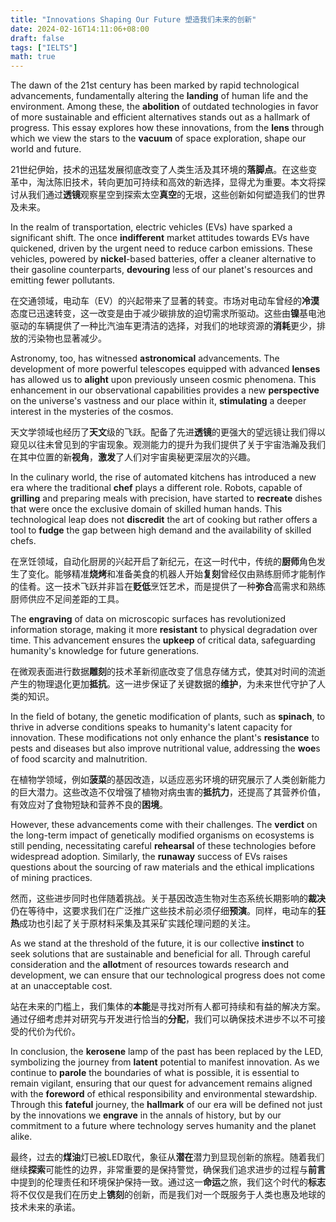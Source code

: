 ```yaml
---
title: "Innovations Shaping Our Future 塑造我们未来的创新"
date: 2024-02-16T14:11:06+08:00
draft: false
tags: ["IELTS"]
math: true
---
```


The dawn of the 21st century has been marked by rapid technological advancements, fundamentally altering the **landing** of human life and the environment. Among these, the **abolition** of outdated technologies in favor of more sustainable and efficient alternatives stands out as a hallmark of progress. This essay explores how these innovations, from the **lens** through which we view the stars to the **vacuum** of space exploration, shape our world and future.

21世纪伊始，技术的迅猛发展彻底改变了人类生活及其环境的**落脚点**。在这些变革中，淘汰陈旧技术，转向更加可持续和高效的新选择，显得尤为重要。本文将探讨从我们通过**透镜**观察星空到探索太空**真空**的无垠，这些创新如何塑造我们的世界及未来。

In the realm of transportation, electric vehicles (EVs) have sparked a significant shift. The once **indifferent** market attitudes towards EVs have quickened, driven by the urgent need to reduce carbon emissions. These vehicles, powered by **nickel**-based batteries, offer a cleaner alternative to their gasoline counterparts, **devouring** less of our planet's resources and emitting fewer pollutants.

在交通领域，电动车（EV）的兴起带来了显著的转变。市场对电动车曾经的**冷漠**态度已迅速转变，这一改变是由于减少碳排放的迫切需求所驱动。这些由**镍**基电池驱动的车辆提供了一种比汽油车更清洁的选择，对我们的地球资源的**消耗**更少，排放的污染物也显著减少。

Astronomy, too, has witnessed **astronomical** advancements. The development of more powerful telescopes equipped with advanced **lenses** has allowed us to **alight** upon previously unseen cosmic phenomena. This enhancement in our observational capabilities provides a new **perspective** on the universe's vastness and our place within it, **stimulating** a deeper interest in the mysteries of the cosmos.

天文学领域也经历了**天文**级的飞跃。配备了先进**透镜**的更强大的望远镜让我们得以窥见以往未曾见到的宇宙现象。观测能力的提升为我们提供了关于宇宙浩瀚及我们在其中位置的新**视角**，**激发**了人们对宇宙奥秘更深层次的兴趣。

In the culinary world, the rise of automated kitchens has introduced a new era where the traditional **chef** plays a different role. Robots, capable of **grilling** and preparing meals with precision, have started to **recreate** dishes that were once the exclusive domain of skilled human hands. This technological leap does not **discredit** the art of cooking but rather offers a tool to **fudge** the gap between high demand and the availability of skilled chefs.

在烹饪领域，自动化厨房的兴起开启了新纪元，在这一时代中，传统的**厨师**角色发生了变化。能够精准**烧烤**和准备美食的机器人开始**复刻**曾经仅由熟练厨师才能制作的佳肴。这一技术飞跃并非旨在**贬低**烹饪艺术，而是提供了一种**弥合**高需求和熟练厨师供应不足间差距的工具。

The **engraving** of data on microscopic surfaces has revolutionized information storage, making it more **resistant** to physical degradation over time. This advancement ensures the **upkeep** of critical data, safeguarding humanity's knowledge for future generations.

在微观表面进行数据**雕刻**的技术革新彻底改变了信息存储方式，使其对时间的流逝产生的物理退化更加**抵抗**。这一进步保证了关键数据的**维护**，为未来世代守护了人类的知识。

In the field of botany, the genetic modification of plants, such as **spinach**, to thrive in adverse conditions speaks to humanity's latent capacity for innovation. These modifications not only enhance the plant's **resistance** to pests and diseases but also improve nutritional value, addressing the **woe**s of food scarcity and malnutrition.

在植物学领域，例如**菠菜**的基因改造，以适应恶劣环境的研究展示了人类创新能力的巨大潜力。这些改造不仅增强了植物对病虫害的**抵抗力**，还提高了其营养价值，有效应对了食物短缺和营养不良的**困境**。

However, these advancements come with their challenges. The **verdict** on the long-term impact of genetically modified organisms on ecosystems is still pending, necessitating careful **rehearsal** of these technologies before widespread adoption. Similarly, the **runaway** success of EVs raises questions about the sourcing of raw materials and the ethical implications of mining practices.

然而，这些进步同时也伴随着挑战。关于基因改造生物对生态系统长期影响的**裁决**仍在等待中，这要求我们在广泛推广这些技术前必须仔细**预演**。同样，电动车的**狂热**成功也引起了关于原材料采集及其采矿实践伦理问题的关注。

As we stand at the threshold of the future, it is our collective **instinct** to seek solutions that are sustainable and beneficial for all. Through careful consideration and the **allot**ment of resources towards research and development, we can ensure that our technological progress does not come at an unacceptable cost.

站在未来的门槛上，我们集体的**本能**是寻找对所有人都可持续和有益的解决方案。通过仔细考虑并对研究与开发进行恰当的**分配**，我们可以确保技术进步不以不可接受的代价为代价。

In conclusion, the **kerosene** lamp of the past has been replaced by the LED, symbolizing the journey from **latent** potential to manifest innovation. As we continue to **parole** the boundaries of what is possible, it is essential to remain vigilant, ensuring that our quest for advancement remains aligned with the **foreword** of ethical responsibility and environmental stewardship. Through this **fateful** journey, the **hallmark** of our era will be defined not just by the innovations we **engrave** in the annals of history, but by our commitment to a future where technology serves humanity and the planet alike.

最终，过去的**煤油**灯已被LED取代，象征从**潜在**潜力到显现创新的旅程。随着我们继续**探索**可能性的边界，非常重要的是保持警觉，确保我们追求进步的过程与**前言**中提到的伦理责任和环境保护保持一致。通过这一**命运**之旅，我们这个时代的**标志**将不仅仅是我们在历史上**镌刻**的创新，而是我们对一个既服务于人类也惠及地球的技术未来的承诺。

